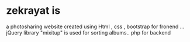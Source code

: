 # zekrayat is 
a photosharing website created using Html , css , bootstrap for fronend ...
jQuery library "mixitup" is used for sorting albums..
php for backend

